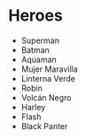 # Heroes

* Superman
* Batman
* Aquaman
* Mujer Maravilla
* Linterna Verde
* Robin
* Volcán Negro
* Harley
* Flash
* Black Panter
